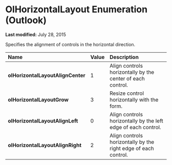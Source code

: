 
# OlHorizontalLayout Enumeration (Outlook)

 **Last modified:** July 28, 2015

Specifies the alignment of controls in the horizontal direction.


|**Name**|**Value**|**Description**|
|:-----|:-----|:-----|
| **olHorizontalLayoutAlignCenter**|1|Align controls horizontally by the center of each control.|
| **olHorizontalLayoutGrow**|3|Resize control horizontally with the form.|
| **olHorizontalLayoutAlignLeft**|0|Align controls horizontally by the left edge of each control.|
| **olHorizontalLayoutAlignRight**|2|Align controls horizontally by the right edge of each control.|
